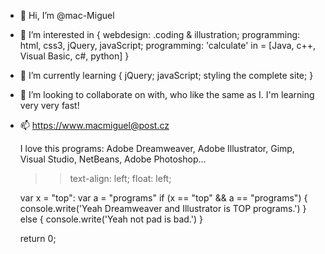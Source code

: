 - 👋 Hi, I’m @mac-Miguel
- 👀 I’m interested in { webdesign: .coding & illustration; 
                          programming: html, css3, jQuery, javaScript;
                          programming: 'calculate' in = [Java, c++, Visual Basic, c#, python] 
                        }
                        
- 🌱 I’m currently learning { jQuery;
                               javaScript;
                               styling the complete site;
                             }
                             
- 💞️ I’m looking to collaborate on with, who like the same as I. I'm learning very very fast! 
- 📫 <a href="#mail"> https://www.macmiguel@post.cz

  I love this programs: Adobe Dreamweaver, Adobe Illustrator, Gimp, Visual Studio, NetBeans, Adobe Photoshop...
  
  
  >> text-align: left;
  >> float: left;
  
  var x = "top": 
  var a = "programs"
  if (x == "top" && a == "programs") {
        console.write('Yeah Dreamweaver and Illustrator is TOP programs.')
  }
  else {
        console.write('Yeah not pad is bad.')
  }
  
  return 0;
